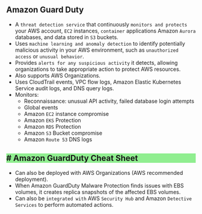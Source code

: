 Amazon Guard Duty
---

- A `threat detection service` that continuously `monitors and protects` your AWS account, `EC2` instances, `container` applications Amazon `Aurora` databases, and data stored in `S3` buckets.
- Uses `machine learning and anomaly detection` to identify potentially malicious activity in your AWS environment, such as `unauthorized access` or `unusual behavior`.
- Provides `alerts for any suspicious activity` it detects, allowing organizations to take appropriate action to protect AWS resources.
- Also supports AWS Organizations.
- Uses CloudTrail events, VPC flow logs, Amazon Elastic Kubernetes Service audit logs, and DNS query logs.
- Monitors:
  - Reconnaissance: unusual API activity, failed database login attempts
  - Global events
  - Amazon `EC2` instance compromise
  - Amazon `EKS` Protection
  - Amazon `RDS` Protection
  - Amazon `S3` Bucket compromise
  - Amazon `Route 53` DNS logs

<h2 style="background-color:lightgreen"># Amazon GuardDuty Cheat Sheet</h2>

- Can also be deployed with AWS Organizations (AWS recommended deployment).
- When Amazon GuardDuty Malware Protection finds issues with EBS volumes, it creates replica snapshots of the affected EBS volumes.
- Can also be `integrated with` AWS `Security Hub` and Amazon `Detective Services` to perform automated actions.
